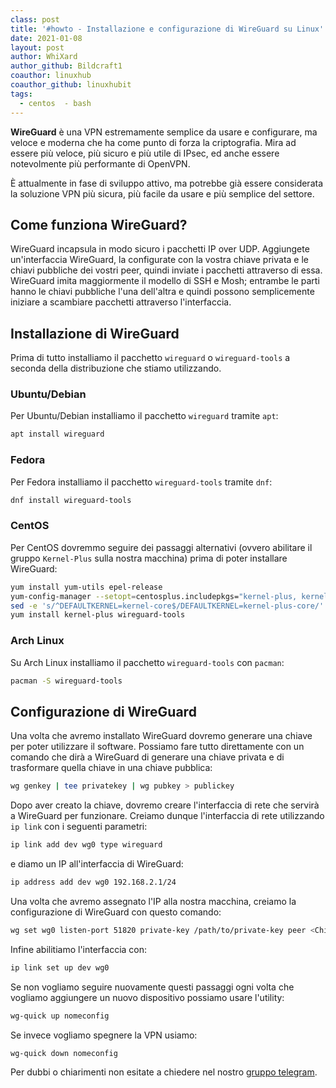 ```yaml
---
class: post
title: '#howto - Installazione e configurazione di WireGuard su Linux'
date: 2021-01-08
layout: post
author: WhiXard
author_github: Bildcraft1
coauthor: linuxhub
coauthor_github: linuxhubit
tags:
  - centos  - bash
---
```

**WireGuard** è una VPN estremamente semplice da usare e configurare, ma veloce e moderna che ha come punto di forza la criptografia. Mira ad essere più veloce, più sicuro e più utile di IPsec, ed anche essere notevolmente più performante di OpenVPN.

È attualmente in fase di sviluppo attivo, ma potrebbe già essere considerata la soluzione VPN più sicura, più facile da usare e più semplice del settore.

## Come funziona WireGuard?

WireGuard incapsula in modo sicuro i pacchetti IP over UDP. Aggiungete un'interfaccia WireGuard, la configurate con la vostra chiave privata e le chiavi pubbliche dei vostri peer, quindi inviate i pacchetti attraverso di essa. WireGuard imita maggiormente il modello di SSH e Mosh; entrambe le parti hanno le chiavi pubbliche l'una dell'altra e quindi possono semplicemente iniziare a scambiare pacchetti attraverso l'interfaccia.

## Installazione di WireGuard

Prima di tutto installiamo il pacchetto `wireguard` o `wireguard-tools` a seconda della distribuzione che stiamo utilizzando.

### Ubuntu/Debian

Per Ubuntu/Debian installiamo il pacchetto `wireguard` tramite `apt`:

```bash
apt install wireguard
```

### Fedora 

Per Fedora installiamo il pacchetto `wireguard-tools` tramite `dnf`:

```bash
dnf install wireguard-tools
```

### CentOS

Per CentOS dovremmo seguire dei passaggi alternativi (ovvero abilitare il gruppo `Kernel-Plus` sulla nostra macchina) prima di poter installare WireGuard:

```bash
yum install yum-utils epel-release
yum-config-manager --setopt=centosplus.includepkgs="kernel-plus, kernel-plus-*" --setopt=centosplus.enabled=1 --save
sed -e 's/^DEFAULTKERNEL=kernel-core$/DEFAULTKERNEL=kernel-plus-core/' -i /etc/sysconfig/kernel
yum install kernel-plus wireguard-tools
```

### Arch Linux

Su Arch Linux installiamo il pacchetto `wireguard-tools` con `pacman`:

```bash
pacman -S wireguard-tools
```

## Configurazione di WireGuard

Una volta che avremo installato WireGuard dovremo generare una chiave per poter utilizzare il software. Possiamo fare tutto direttamente con un comando che dirà a WireGuard di generare una chiave privata e di trasformare quella chiave in una chiave pubblica:

```bash
wg genkey | tee privatekey | wg pubkey > publickey
```

Dopo aver creato la chiave, dovremo creare l'interfaccia di rete che servirà a WireGuard per funzionare. Creiamo dunque l'interfaccia di rete utilizzando `ip link` con i seguenti parametri:

```bash
ip link add dev wg0 type wireguard
```

e diamo un IP all'interfaccia di WireGuard:

```bash
ip address add dev wg0 192.168.2.1/24
```

Una volta che avremo assegnato l'IP alla nostra macchina, creiamo la configurazione di WireGuard con questo comando:

```bash
wg set wg0 listen-port 51820 private-key /path/to/private-key peer <Chiave Pubblica dell'altra macchina su cui vorremo connetterci con WireGuard> allowed-ips 192.168.88.0/24 endpoint 209.202.254.14:8172
```

Infine abilitiamo l'interfaccia con:

```bash
ip link set up dev wg0
```

Se non vogliamo seguire nuovamente questi passaggi ogni volta che vogliamo aggiungere un nuovo dispositivo possiamo usare l'utility:

```bash
wg-quick up nomeconfig
```

Se invece vogliamo spegnere la VPN usiamo:

```bash
wg-quick down nomeconfig
```

Per dubbi o chiarimenti non esitate a chiedere nel nostro <a href="https://t.me/linuxpeople">gruppo telegram</a>.